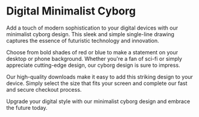 <!--font:Poppins-->

# Digital Minimalist Cyborg

Add a touch of modern sophistication to your digital devices with our minimalist cyborg design. This sleek and simple single-line drawing captures the essence of futuristic technology and innovation.

Choose from bold shades of red or blue to make a statement on your desktop or phone background. Whether you're a fan of sci-fi or simply appreciate cutting-edge design, our cyborg design is sure to impress.

Our high-quality downloads make it easy to add this striking design to your device. Simply select the size that fits your screen and complete our fast and secure checkout process.

Upgrade your digital style with our minimalist cyborg design and embrace the future today.

<!--

Write me markdown content of website with wallpaper:

"A minimalist wallpaper with a single line drawing of a cyborg, in a striking color such as bright red or blue."

The header of the page should not be copy of the text but rather a real content of the website which is using this wallpaper.


---


# Cyborg Wallpapers for a Futuristic Look

Upgrade your desktop or phone background with our minimalist cyborg wallpaper. Featuring a single line drawing of a cyborg, this wallpaper is perfect for those who love futuristic designs and bold colors. Choose from striking shades of red or blue to make a statement on your device.

Our wallpapers are high-quality and easy to download. Simply select the size that fits your device and add it to your cart. With our fast and secure checkout process, you'll have your new wallpaper in no time.

Join the future with our cyborg wallpaper and give your device a fresh, modern look.


---


Heading should not include word "wallpaper". The website should not be about the wallpaper itself, wallpaper is just a related background, rewrite whole content.


---


# Embrace the Future with Minimalist Cyborg Design

Looking to add a touch of futuristic style to your desktop or phone background? Our minimalist cyborg design is the perfect way to do it. With its sleek and simple single-line drawing, this design captures the essence of modern technology and innovation.

Choose from bold shades of red or blue to make a statement on your device. Whether you're a fan of sci-fi or just love cutting-edge design, our cyborg design is sure to impress.

Our high-quality downloads make it easy to add this striking design to your device. Simply select the size that fits your screen and complete our fast and secure checkout process.

Upgrade your digital space with our minimalist cyborg design and embrace the future today.


---


Heading is too long, rewrite whole content.


---


# Futuristic Design for Your Digital Space

Looking to add a touch of modern style to your digital devices? Our minimalist cyborg design is the perfect way to do it. With its sleek and simple single-line drawing, this design captures the essence of futuristic technology and innovation.

Choose from bold shades of red or blue to make a statement on your desktop or phone background. Whether you're a fan of sci-fi or just love cutting-edge design, our cyborg design is sure to impress.

Our high-quality downloads make it easy to add this striking design to your device. Simply select the size that fits your screen and complete our fast and secure checkout process.

Upgrade your digital space with our minimalist cyborg design and embrace the future today.


---


Heading is too long, rewrite whole content.


---


# Elevate Your Digital Style with a Minimalist Cyborg Design

Add a touch of modern sophistication to your digital devices with our minimalist cyborg design. This sleek and simple single-line drawing captures the essence of futuristic technology and innovation.

Choose from bold shades of red or blue to make a statement on your desktop or phone background. Whether you're a fan of sci-fi or simply appreciate cutting-edge design, our cyborg design is sure to impress.

Our high-quality downloads make it easy to add this striking design to your device. Simply select the size that fits your screen and complete our fast and secure checkout process.

Upgrade your digital style with our minimalist cyborg design and embrace the future today.


---


Write me a Google font which is best fitting for the website.

Pick from the list:
- Great Vibes
- Open Sans
- Playfair Display
- Montserrat
- Lobster
- Inter
- Raleway
- Poppins
- Orbitron
- Lato
- Barlow Condensed
- IBM Plex Sans
- Futura
- Roboto
- Exo 2
- Alegreya
- Dancing Script


Write just the font name nothing else.


---


Poppins

-->

